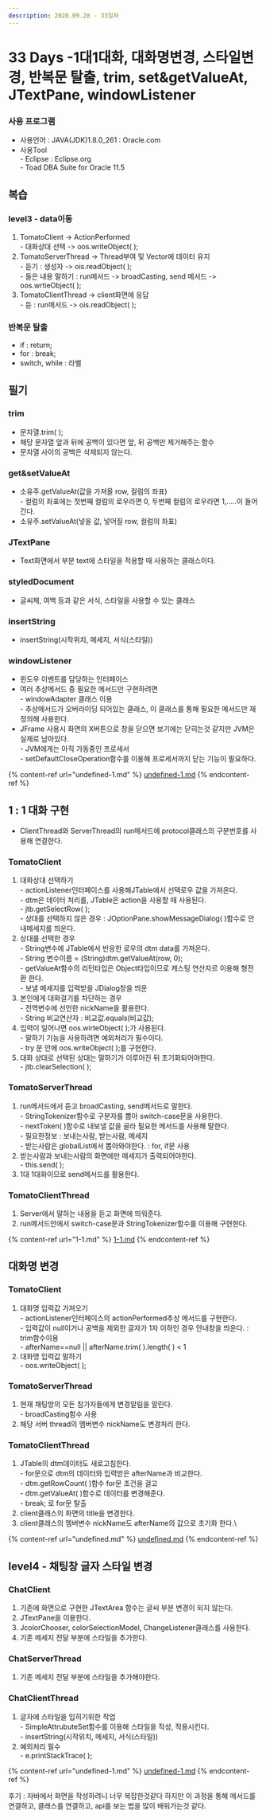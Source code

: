 ```yaml
---
description: 2020.09.28 - 33일차
---
```


# 33 Days -1대1대화, 대화명변경, 스타일변경, 반복문 탈출, trim, set\&getValueAt, JTextPane, windowListener

### 사용 프로그램

* 사용언어 : JAVA(JDK)1.8.0\_261 : Oracle.com
* 사용Tool \
  \- Eclipse : Eclipse.org\
  \- Toad DBA Suite for Oracle 11.5

## 복습

### level3 - data이동

1. TomatoClient -> ActionPerformed \
   \- 대화상대 선택 -> oos.writeObject( );
2. TomatoServerThread -> Thread부여 및 Vector에 데이터 유지\
   \- 듣기 : 생성자 -> ois.readObject( );\
   \- 들은 내용 말하기 : run메서드 ->  broadCasting, send 메서드 -> oos.wrtieObject( );
3. TomatoClientThread -> client화면에 응답\
   \- 듣 : run메서드 -> ois.readObject( );

### 반복문 탈출

* if : return;
* for : break;
* switch, while : 라벨

## 필기

### trim

* 문자열.trim( );
* 해당 문자열 앞과 뒤에 공백이 있다면 앞, 뒤 공백만 제거해주는 함수
* 문자열 사이의 공백은 삭제되지 않는다.

### get\&setValueAt

* 소유주.getValueAt(값을 가져올 row, 컬럼의 좌표)\
  \- 컬럼의 좌표에는 첫번째 컬럼의 로우라면 0, 두번째 컬럼의 로우라면 1,.....이 들어간다.
* 소유주.setValueAt(넣을 값, 넣어질 row, 컬럼의 좌표)

### JTextPane

* Text화면에서 부분 text에 스타일을 적용할 때 사용하는 클래스이다.

### styledDocument

* 글씨체, 여백 등과 같은 서식, 스타일을 사용할 수 있는 클래스

### insertString

* insertString(시작위치, 메세지, 서식(스타일))

### windowListener

* 윈도우 이벤트를 담당하는 인터페이스
* 여러 추상메서드 중 필요한 메서드만 구현하려면\
  \- windowAdapter 클래스 이용\
  \- 추상메서드가 오버라이딩 되어있는 클래스, 이 클래스를 통해 필요한 메서드만 재정의해 사용한다.
* JFrame 사용시 화면의 X버튼으로 창을 닫으면 보기에는 닫히는것 같지만 JVM은 실제로 남아있다.\
  \- JVM에게는 아직 가동중인 프로세서\
  \- setDefaultCloseOperation함수를 이용해 프로세서까지 닫는 기능이 필요하다.

{% content-ref url="undefined-1.md" %}
[undefined-1.md](undefined-1.md)
{% endcontent-ref %}

## 1 : 1 대화 구현

* ClientThread와 ServerThread의 run메서드에 protocol클래스의 구분번호를 사용해 연결한다.

### TomatoClient

1. 대화상대 선택하기 \
   \- actionListener인터페이스를 사용해JTable에서 선택로우 값을 가져온다.\
   \- dtm은 데이터 처리를, JTable은 action을 사용할 때 사용된다.\
   \- jtb.getSelectRow( );\
   \- 상대를 선택하지 않은 경우 : JOptionPane.showMessageDialog( )함수로 안내메세지를 띄운다.
2. 상대를 선택한 경우\
   \- String변수에 JTable에서 반응한 로우의 dtm data를 가져온다.\
   \- String 변수이름 = (String)dtm.getValueAt(row, 0);\
   \- getValueAt함수의 리턴타입은 Object타입이므로 캐스팅 연산자르 이용해 형전환 한다.\
   \- 보낼 메세지를 입력받을 JDialog창을 띄운
3. 본인에게 대화걸기를 차단하는 경우\
   \- 전역변수에 선언한 nickName을 활용한다.\
   \- String  비교연산자 : 비교값.equals(비교값);
4. 입력이 일어나면 oos.wirteObject( );가 사용된다.\
   \- 말하기 기능을 사용하려면 예외처리가 필수이다.\
   \- try 문 안에 oos.writeObject( );를 구현한다.
5. 대화 상대로 선택된 상대는 말하기가 이루어진 뒤 초기화되어야한다.\
   \- jtb.clearSelection( );

### TomatoServerThread

1. run메서드에서 듣고 broadCasting, send메서드로 말한다.\
   \- StringTokenizer함수로 구분자를 뽑아 switch-case문을 사용한다.\
   \- nextToken( )함수로 내보낼 값을 골라 필요한 메서드를 사용해 말한다.\
   \- 필요한정보 : 보내는사람, 받는사람, 메세지\
   \- 받는사람은 globalList에서 뽑아와야한다. : for, if문 사용
2. 받는사람과 보내는사람의 화면에만 메세지가 출력되어야한다.\
   \- this.send( );
3. 1대 1대화이므로 send메서드를 활용한다.

### TomatoClientThread

1. Server에서 말하는 내용을 듣고 화면에 띄워준다.
2. run메서드안에서 switch-case문과 StringTokenizer함수를 이용해 구현한다.

{% content-ref url="1-1.md" %}
[1-1.md](1-1.md)
{% endcontent-ref %}

## 대화명 변경

### TomatoClient

1. 대화명 입력값 가져오기\
   \- actionListener인터페이스의 actionPerformed추상 메서드를 구현한다.\
   \- 입력값이 null이거나 공백을 제외한 글자가 1자 이하인 경우 안내창을 띄운다. : trim함수이용\
   \- afterName==null || afterName.trim( ).length( ) < 1
2. 대화명 입력값 말하기\
   \- oos.writeObject( );

### TomatoServerThread

1. 현재 채팅방의 모든 참가자들에게 변경알림을 알린다.\
   \- broadCasting함수 사용
2. 해당 서버 thread의 멤버변수 nickName도 변경처리 한다.

### TomatoClientThread

1. JTable의 dtm데이터도 새로고침한다.\
   \- for문으로 dtm의 데이터와 입력받은 afterName과 비교한다.\
   \- dtm.getRowCount( )함수 for문 조건을 걸고\
   \- dtm.getValueAt( )함수로 데이터를 변경해준다.\
   \- break; 로 for문 탈출
2. client클래스의 화면의 title을 변경한다.
3. client클래스의 멤버변수 nickName도 afterName의 값으로 초기화 한다.\


{% content-ref url="undefined.md" %}
[undefined.md](undefined.md)
{% endcontent-ref %}

## level4 - 채팅창 글자 스타일 변경

### ChatClient

1.  기존에 화면으로 구현한 JTextArea 함수는 글씨 부분 변경이 되지 않는다. 
2. JTextPane을 이용한다.
3. JcolorChooser, colorSelectionModel, ChangeListener클래스를 사용한다.
4. 기존 메세지 전달 부분에 스타일을 추가한다.

### ChatServerThread

1. 기존 메세지 전달 부분에 스타일을 추가해야한다.

### ChatClientThread

1. 글자에 스타일을 입히기위한 작업\
   \- SimpleAttrubuteSet함수를 이용해 스타일을 작성, 적용시킨다.\
   \- insertString(시작위치, 메세지, 서식(스타일))
2. 예외처리 필수\
   \- e.printStackTrace( );

{% content-ref url="undefined-1.md" %}
[undefined-1.md](undefined-1.md)
{% endcontent-ref %}

후기 : 자바에서 화면을 작성하려니 너무 복잡한것같다 하지만 이 과정을 통해 메서드를 연결하고, 클래스를 연결하고, api를 보는 법을 많이 배워가는것 같다. 
